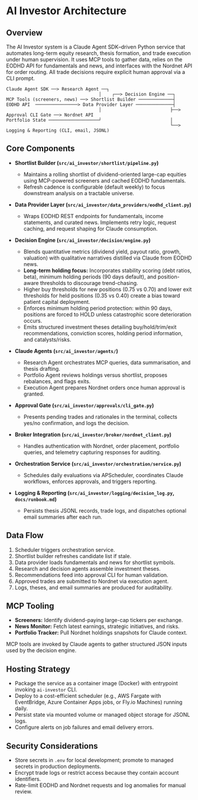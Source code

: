 # AI Investor Architecture

## Overview
The AI Investor system is a Claude Agent SDK–driven Python service that automates long-term equity research, thesis formation, and trade execution under human supervision. It uses MCP tools to gather data, relies on the EODHD API for fundamentals and news, and interfaces with the Nordnet API for order routing. All trade decisions require explicit human approval via a CLI prompt.

```
Claude Agent SDK ──> Research Agent ──┐
                                   │    ┌──> Decision Engine ──┐
MCP Tools (screeners, news) ──> Shortlist Builder ─────────────┤
EODHD API  ────────────────> Data Provider Layer ──────────────┤
                                   │                          ├──> Approval CLI Gate ──> Nordnet API
Portfolio State ───────────────────┘                          │
                                                              └──> Logging & Reporting (CLI, email, JSONL)
```

## Core Components

- **Shortlist Builder (`src/ai_investor/shortlist/pipeline.py`)**
  - Maintains a rolling shortlist of dividend-oriented large-cap equities using MCP-powered screeners and cached EODHD fundamentals.
  - Refresh cadence is configurable (default weekly) to focus downstream analysis on a tractable universe.

- **Data Provider Layer (`src/ai_investor/data_providers/eodhd_client.py`)**
  - Wraps EODHD REST endpoints for fundamentals, income statements, and curated news. Implements retry logic, request caching, and request shaping for Claude consumption.

- **Decision Engine (`src/ai_investor/decision/engine.py`)**
  - Blends quantitative metrics (dividend yield, payout ratio, growth, valuation) with qualitative narratives distilled via Claude from EODHD news.
  - **Long-term holding focus:** Incorporates stability scoring (debt ratios, beta), minimum holding periods (90 days default), and position-aware thresholds to discourage trend-chasing.
  - Higher buy thresholds for new positions (0.75 vs 0.70) and lower exit thresholds for held positions (0.35 vs 0.40) create a bias toward patient capital deployment.
  - Enforces minimum holding period protection: within 90 days, positions are forced to HOLD unless catastrophic score deterioration occurs.
  - Emits structured investment theses detailing buy/hold/trim/exit recommendations, conviction scores, holding period information, and catalysts/risks.

- **Claude Agents (`src/ai_investor/agents/`)**
  - Research Agent orchestrates MCP queries, data summarisation, and thesis drafting.
  - Portfolio Agent reviews holdings versus shortlist, proposes rebalances, and flags exits.
  - Execution Agent prepares Nordnet orders once human approval is granted.

- **Approval Gate (`src/ai_investor/approvals/cli_gate.py`)**
  - Presents pending trades and rationales in the terminal, collects yes/no confirmation, and logs the decision.

- **Broker Integration (`src/ai_investor/broker/nordnet_client.py`)**
  - Handles authentication with Nordnet, order placement, portfolio queries, and telemetry capturing responses for auditing.

- **Orchestration Service (`src/ai_investor/orchestration/service.py`)**
  - Schedules daily evaluations via APScheduler, coordinates Claude workflows, enforces approvals, and triggers reporting.

- **Logging & Reporting (`src/ai_investor/logging/decision_log.py`, `docs/runbook.md`)**
  - Persists thesis JSONL records, trade logs, and dispatches optional email summaries after each run.

## Data Flow
1. Scheduler triggers orchestration service.
2. Shortlist builder refreshes candidate list if stale.
3. Data provider loads fundamentals and news for shortlist symbols.
4. Research and decision agents assemble investment theses.
5. Recommendations feed into approval CLI for human validation.
6. Approved trades are submitted to Nordnet via execution agent.
7. Logs, theses, and email summaries are produced for auditability.

## MCP Tooling
- **Screeners:** Identify dividend-paying large-cap tickers per exchange.
- **News Monitor:** Fetch latest earnings, strategic initiatives, and risks.
- **Portfolio Tracker:** Pull Nordnet holdings snapshots for Claude context.

MCP tools are invoked by Claude agents to gather structured JSON inputs used by the decision engine.

## Hosting Strategy
- Package the service as a container image (Docker) with entrypoint invoking `ai-investor` CLI.
- Deploy to a cost-efficient scheduler (e.g., AWS Fargate with EventBridge, Azure Container Apps jobs, or Fly.io Machines) running daily.
- Persist state via mounted volume or managed object storage for JSONL logs.
- Configure alerts on job failures and email delivery errors.

## Security Considerations
- Store secrets in `.env` for local development; promote to managed secrets in production deployments.
- Encrypt trade logs or restrict access because they contain account identifiers.
- Rate-limit EODHD and Nordnet requests and log anomalies for manual review.
